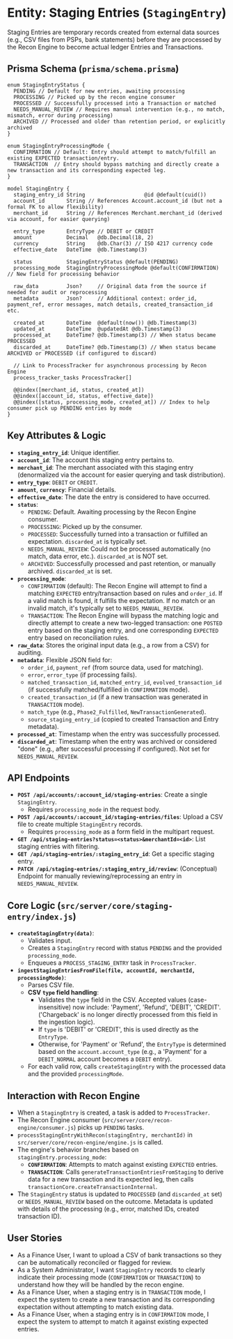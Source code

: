 # Entity: Staging Entries (`StagingEntry`)

Staging Entries are temporary records created from external data sources (e.g., CSV files from PSPs, bank statements) before they are processed by the Recon Engine to become actual ledger Entries and Transactions.

## Prisma Schema (`prisma/schema.prisma`)

```prisma
enum StagingEntryStatus {
  PENDING // Default for new entries, awaiting processing
  PROCESSING // Picked up by the recon engine consumer
  PROCESSED // Successfully processed into a Transaction or matched
  NEEDS_MANUAL_REVIEW // Requires manual intervention (e.g., no match, mismatch, error during processing)
  ARCHIVED // Processed and older than retention period, or explicitly archived
}

enum StagingEntryProcessingMode {
  CONFIRMATION // Default: Entry should attempt to match/fulfill an existing EXPECTED transaction/entry.
  TRANSACTION  // Entry should bypass matching and directly create a new transaction and its corresponding expected leg.
}

model StagingEntry {
  staging_entry_id String                   @id @default(cuid())
  account_id       String // References Account.account_id (but not a formal FK to allow flexibility)
  merchant_id      String // References Merchant.merchant_id (derived via account, for easier querying)
  
  entry_type       EntryType // DEBIT or CREDIT
  amount           Decimal   @db.Decimal(18, 2)
  currency         String    @db.Char(3) // ISO 4217 currency code
  effective_date   DateTime  @db.Timestamp(3)
  
  status           StagingEntryStatus @default(PENDING)
  processing_mode  StagingEntryProcessingMode @default(CONFIRMATION) // New field for processing behavior

  raw_data         Json?     // Original data from the source if needed for audit or reprocessing
  metadata         Json?     // Additional context: order_id, payment_ref, error messages, match details, created_transaction_id etc.
  
  created_at       DateTime  @default(now()) @db.Timestamp(3)
  updated_at       DateTime  @updatedAt @db.Timestamp(3)
  processed_at     DateTime? @db.Timestamp(3) // When status became PROCESSED
  discarded_at     DateTime? @db.Timestamp(3) // When status became ARCHIVED or PROCESSED (if configured to discard)

  // Link to ProcessTracker for asynchronous processing by Recon Engine
  process_tracker_tasks ProcessTracker[]

  @@index([merchant_id, status, created_at])
  @@index([account_id, status, effective_date])
  @@index([status, processing_mode, created_at]) // Index to help consumer pick up PENDING entries by mode
}
```

## Key Attributes & Logic

-   **`staging_entry_id`**: Unique identifier.
-   **`account_id`**: The account this staging entry pertains to.
-   **`merchant_id`**: The merchant associated with this staging entry (denormalized via the account for easier querying and task distribution).
-   **`entry_type`**: `DEBIT` or `CREDIT`.
-   **`amount`**, **`currency`**: Financial details.
-   **`effective_date`**: The date the entry is considered to have occurred.
-   **`status`**:
    -   `PENDING`: Default. Awaiting processing by the Recon Engine consumer.
    -   `PROCESSING`: Picked up by the consumer.
    -   `PROCESSED`: Successfully turned into a transaction or fulfilled an expectation. `discarded_at` is typically set.
    -   `NEEDS_MANUAL_REVIEW`: Could not be processed automatically (no match, data error, etc.). `discarded_at` is NOT set.
    -   `ARCHIVED`: Successfully processed and past retention, or manually archived. `discarded_at` is set.
-   **`processing_mode`**:
    -   `CONFIRMATION` (default): The Recon Engine will attempt to find a matching `EXPECTED` entry/transaction based on rules and `order_id`. If a valid match is found, it fulfills the expectation. If no match or an invalid match, it's typically set to `NEEDS_MANUAL_REVIEW`.
    -   `TRANSACTION`: The Recon Engine will bypass the matching logic and directly attempt to create a new two-legged transaction: one `POSTED` entry based on the staging entry, and one corresponding `EXPECTED` entry based on reconciliation rules.
-   **`raw_data`**: Stores the original input data (e.g., a row from a CSV) for auditing.
-   **`metadata`**: Flexible JSON field for:
    -   `order_id`, `payment_ref` (from source data, used for matching).
    -   `error`, `error_type` (if processing fails).
    -   `matched_transaction_id`, `matched_entry_id`, `evolved_transaction_id` (if successfully matched/fulfilled in `CONFIRMATION` mode).
    -   `created_transaction_id` (if a new transaction was generated in `TRANSACTION` mode).
    -   `match_type` (e.g., `Phase2_Fulfilled`, `NewTransactionGenerated`).
    -   `source_staging_entry_id` (copied to created Transaction and Entry metadata).
-   **`processed_at`**: Timestamp when the entry was successfully processed.
-   **`discarded_at`**: Timestamp when the entry was archived or considered "done" (e.g., after successful processing if configured). Not set for `NEEDS_MANUAL_REVIEW`.

## API Endpoints

-   **`POST /api/accounts/:account_id/staging-entries`**: Create a single `StagingEntry`.
    -   Requires `processing_mode` in the request body.
-   **`POST /api/accounts/:account_id/staging-entries/files`**: Upload a CSV file to create multiple `StagingEntry` records.
    -   Requires `processing_mode` as a form field in the multipart request.
-   **`GET /api/staging-entries?status=<status>&merchantId=<id>`**: List staging entries with filtering.
-   **`GET /api/staging-entries/:staging_entry_id`**: Get a specific staging entry.
-   **`PATCH /api/staging-entries/:staging_entry_id/review`**: (Conceptual) Endpoint for manually reviewing/reprocessing an entry in `NEEDS_MANUAL_REVIEW`.

## Core Logic (`src/server/core/staging-entry/index.js`)

-   **`createStagingEntry(data)`**:
    -   Validates input.
    -   Creates a `StagingEntry` record with status `PENDING` and the provided `processing_mode`.
    -   Enqueues a `PROCESS_STAGING_ENTRY` task in `ProcessTracker`.
-   **`ingestStagingEntriesFromFile(file, accountId, merchantId, processingMode)`**:
    -   Parses CSV file.
    -   **CSV `type` field handling**:
        -   Validates the `type` field in the CSV. Accepted values (case-insensitive) now include: 'Payment', 'Refund', 'DEBIT', 'CREDIT'. ('Chargeback' is no longer directly processed from this field in the ingestion logic).
        -   If `type` is 'DEBIT' or 'CREDIT', this is used directly as the `EntryType`.
        -   Otherwise, for 'Payment' or 'Refund', the `EntryType` is determined based on the `account.account_type` (e.g., a 'Payment' for a `DEBIT_NORMAL` account becomes a `DEBIT` entry).
    -   For each valid row, calls `createStagingEntry` with the processed data and the provided `processingMode`.

## Interaction with Recon Engine

-   When a `StagingEntry` is created, a task is added to `ProcessTracker`.
-   The Recon Engine consumer (`src/server/core/recon-engine/consumer.js`) picks up `PENDING` tasks.
-   `processStagingEntryWithRecon(stagingEntry, merchantId)` in `src/server/core/recon-engine/engine.js` is called.
-   The engine's behavior branches based on `stagingEntry.processing_mode`:
    -   **`CONFIRMATION`**: Attempts to match against existing `EXPECTED` entries.
    -   **`TRANSACTION`**: Calls `generateTransactionEntriesFromStaging` to derive data for a new transaction and its expected leg, then calls `transactionCore.createTransactionInternal`.
-   The `StagingEntry` status is updated to `PROCESSED` (and `discarded_at` set) or `NEEDS_MANUAL_REVIEW` based on the outcome. Metadata is updated with details of the processing (e.g., error, matched IDs, created transaction ID).

## User Stories

-   As a Finance User, I want to upload a CSV of bank transactions so they can be automatically reconciled or flagged for review.
-   As a System Administrator, I want `StagingEntry` records to clearly indicate their processing mode (`CONFIRMATION` or `TRANSACTION`) to understand how they will be handled by the recon engine.
-   As a Finance User, when a staging entry is in `TRANSACTION` mode, I expect the system to create a new transaction and its corresponding expectation without attempting to match existing data.
-   As a Finance User, when a staging entry is in `CONFIRMATION` mode, I expect the system to attempt to match it against existing expected entries.
